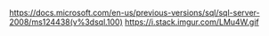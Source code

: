https://docs.microsoft.com/en-us/previous-versions/sql/sql-server-2008/ms124438(v%3dsql.100)
https://i.stack.imgur.com/LMu4W.gif
